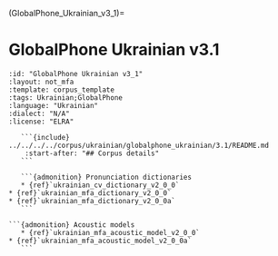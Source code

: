 
(GlobalPhone_Ukrainian_v3_1)=
# GlobalPhone Ukrainian v3.1

``````{corpus} GlobalPhone Ukrainian v3.1
:id: "GlobalPhone Ukrainian v3_1"
:layout: not_mfa
:template: corpus_template
:tags: Ukrainian;GlobalPhone
:language: "Ukrainian"
:dialect: "N/A"
:license: "ELRA"

   ```{include} ../../../../corpus/ukrainian/globalphone_ukrainian/3.1/README.md
    :start-after: "## Corpus details"
   ```

   ```{admonition} Pronunciation dictionaries
   * {ref}`ukrainian_cv_dictionary_v2_0_0`
* {ref}`ukrainian_mfa_dictionary_v2_0_0`
* {ref}`ukrainian_mfa_dictionary_v2_0_0a`
   ```

```{admonition} Acoustic models
   * {ref}`ukrainian_mfa_acoustic_model_v2_0_0`
* {ref}`ukrainian_mfa_acoustic_model_v2_0_0a`
   ```
``````
